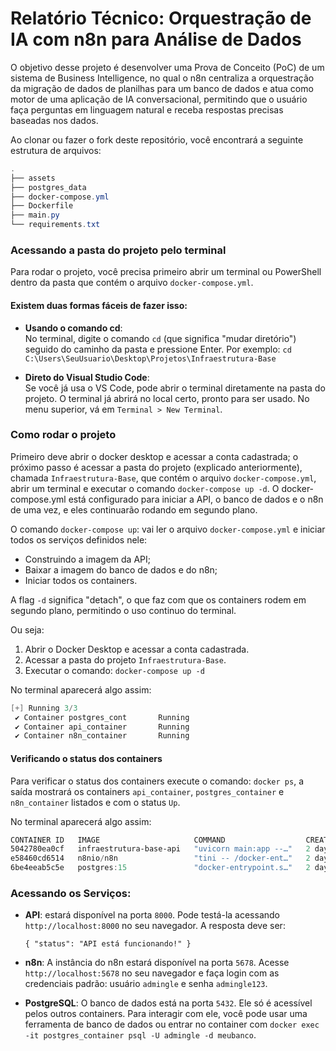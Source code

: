 # Relatório Técnico: Orquestração de IA com n8n para Análise de Dados

O objetivo desse projeto é desenvolver uma Prova de Conceito (PoC) de um sistema de Business Intelligence, no qual o n8n centraliza a orquestração da migração de dados de planilhas para um banco de dados e atua como motor de uma aplicação de IA conversacional, permitindo que o usuário faça perguntas em linguagem natural e receba respostas precisas baseadas nos dados.

Ao clonar ou fazer o fork deste repositório, você encontrará a seguinte estrutura de arquivos:
```powershell
.
├── assets
├── postgres_data
├── docker-compose.yml
├── Dockerfile
├── main.py
└── requirements.txt
```


### Acessando a pasta do projeto pelo terminal
Para rodar o projeto, você precisa primeiro abrir um terminal ou PowerShell dentro da pasta que contém o arquivo `docker-compose.yml`. 

#### Existem duas formas fáceis de fazer isso:
- **Usando o comando cd**:  
No terminal, digite o comando `cd` (que significa "mudar diretório") seguido do caminho da pasta e pressione Enter.
Por exemplo: `cd C:\Users\SeuUsuario\Desktop\Projetos\Infraestrutura-Base`

- **Direto do Visual Studio Code**:  
Se você já usa o VS Code, pode abrir o terminal diretamente na pasta do projeto. O terminal já abrirá no local certo, pronto para ser usado.
    No menu superior, vá em `Terminal > New Terminal`.

### Como rodar o projeto
Primeiro deve abrir o docker desktop e acessar a conta cadastrada; o próximo passo é acessar a pasta do projeto (explicado anteriormente), chamada `Infraestrutura-Base`, que contém o arquivo `docker-compose.yml`, abrir um terminal e executar o comando `docker-compose up -d`. O docker-compose.yml está configurado para iniciar a API, o banco de dados e o n8n de uma vez, e eles continuarão rodando em segundo plano.

O comando `docker-compose up`: vai ler o arquivo `docker-compose.yml` e iniciar todos os serviços definidos nele:
  - Construindo a imagem da API; 
  - Baixar a imagem do banco de dados e do n8n;
  - Iniciar todos os containers. 
  
  A flag `-d` significa "detach", o que faz com que os containers rodem em segundo plano, permitindo o uso continuo do terminal. 
  
  Ou seja:
1. Abrir o Docker Desktop e acessar a conta cadastrada.
2. Acessar a pasta do projeto `Infraestrutura-Base`.
3. Executar o comando: `docker-compose up -d`

No terminal aparecerá algo assim:
```powershell
[+] Running 3/3
 ✔ Container postgres_cont       Running                                    0.0s 
 ✔ Container api_container       Running                                    0.0s 
 ✔ Container n8n_container       Running                                    0.0s             
```

#### Verificando o status dos containers
Para verificar o status dos containers execute o comando: `docker ps`, a saída mostrará os containers `api_container`, `postgres_container` e `n8n_container` listados e com o status `Up`.

No terminal aparecerá algo assim:
```powershell
CONTAINER ID   IMAGE                     COMMAND                  CREATED      STATUS          PORTS                                         NAMES
5042780ea0cf   infraestrutura-base-api   "uvicorn main:app --…"   2 days ago   Up 11 minutes   0.0.0.0:8000->8000/tcp, [::]:8000->8000/tcp   api_container
e58460cd6514   n8nio/n8n                 "tini -- /docker-ent…"   2 days ago   Up 11 minutes   0.0.0.0:5678->5678/tcp, [::]:5678->5678/tcp   n8n_container
6be4eeab5c5e   postgres:15               "docker-entrypoint.s…"   2 days ago   Up 11 minutes   0.0.0.0:5432->5432/tcp, [::]:5432->5432/tcp   postgres_container      
```

### Acessando os Serviços:
- **API**: estará disponível na porta `8000`. Pode testá-la acessando `http://localhost:8000` no seu navegador. A resposta deve ser:

  `{
    "status": "API está funcionando!"
  }`

- **n8n**: A instância do n8n estará disponível na porta `5678`. Acesse `http://localhost:5678` no seu navegador e faça login com as credenciais padrão: usuário `admingle` e senha `admingle123`.

- **PostgreSQL**: O banco de dados está na porta `5432`. Ele só é acessível pelos outros containers. Para interagir com ele, você pode usar uma ferramenta de banco de dados ou entrar no container com `docker exec -it postgres_container psql -U admingle -d meubanco`.

